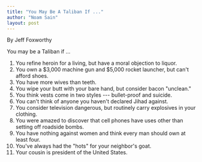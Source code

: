 ```yaml
---
title: "You May Be A Taliban If ..."
author: "Noam Sain"
layout: post
---
```


By Jeff Foxworthy

You may be a Taliban if ...

1. You refine heroin for a living, but have a moral objection to liquor.
2. You own a $3,000 machine gun and $5,000 rocket launcher, but can't afford shoes.
3. You have more wives than teeth.
4. You wipe your butt with your bare hand, but consider bacon "unclean."
5. You think vests come in two styles --- bullet-proof and suicide.
6. You can't think of anyone you haven't declared Jihad against.
7. You consider television dangerous, but routinely carry explosives in your clothing.
8. You were amazed to discover that cell phones have uses other than setting off roadside bombs.
9. You have nothing against women and think every man should own at least four.
10. You've always had the "hots" for your neighbor's goat.
11. Your cousin is president of the United States.
